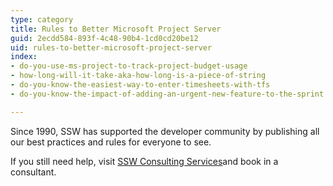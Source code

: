 ```yaml
---
type: category
title: Rules to Better Microsoft Project Server
guid: 2ecdd584-893f-4c48-90b4-1cd0cd20be12
uid: rules-to-better-microsoft-project-server
index:
- do-you-use-ms-project-to-track-project-budget-usage
- how-long-will-it-take-aka-how-long-is-a-piece-of-string
- do-you-know-the-easiest-way-to-enter-timesheets-with-tfs
- do-you-know-the-impact-of-adding-an-urgent-new-feature-to-the-sprint

---
```

Since 1990, SSW has supported the developer community by publishing all our best practices and rules for everyone to see.

If you still need help, visit [SSW Consulting Services](http&#58;//www.ssw.com.au/ssw/Consulting/Default.aspx)and book in a consultant.

